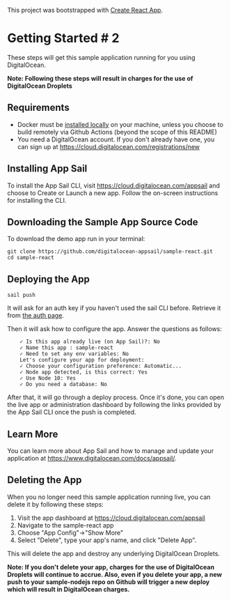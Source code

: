 This project was bootstrapped with [Create React App](https://github.com/facebook/create-react-app).

# Getting Started # 2

These steps will get this sample application running for you using DigitalOcean.

**Note: Following these steps will result in charges for the use of DigitalOcean Droplets**

## Requirements

* Docker must be [installed locally](https://docs.docker.com/install/) on your machine, unless you choose to build remotely via Github Actions (beyond the scope of this README)
* You need a DigitalOcean account. If you don't already have one, you can sign up at https://cloud.digitalocean.com/registrations/new
    

## Installing App Sail ##

To install the App Sail CLI, visit https://cloud.digitalocean.com/appsail and choose to Create or Launch a new app. Follow the on-screen instructions for installing the CLI.

## Downloading the Sample App Source Code

To download the demo app run in your terminal:

	git clone https://github.com/digitalocean-appsail/sample-react.git
	cd sample-react

## Deploying the App ##

	sail push

It will ask for an auth key if you haven't used the sail CLI before. Retrieve it from [the auth page](https://cloud.digitalocean.com/appsail/auth).

Then it will ask how to configure the app.
Answer the questions as follows:

        ✓ Is this app already live (on App Sail)?: No
        ✓ Name this app : sample-react
        ✓ Need to set any env variables: No
        Let's configure your app for deployment:
        ✓ Choose your configuration preference: Automatic...
        ✓ Node app detected, is this correct: Yes
        ✓ Use Node 10: Yes
        ✓ Do you need a database: No


After that, it will go through a deploy process. Once it's done, you can open the live app or administration dashboard by following the links provided by the App Sail CLI once the push is completed.

## Learn More ##

You can learn more about App Sail and how to manage and update your application at https://www.digitalocean.com/docs/appsail/.


## Deleting the App #

When you no longer need this sample application running live, you can delete it by following these steps:
1. Visit the app dashboard at https://cloud.digitalocean.com/appsail
1. Navigate to the sample-react app
1. Choose "App Config"->"Show More"
1. Select "Delete", type your app's name, and click "Delete App".

This will delete the app and destroy any underlying DigitalOcean Droplets. 

**Note: If you don't delete your app, charges for the use of DigitalOcean Droplets will continue to accrue. Also, even if you delete your app, a new push to your sample-nodejs repo on Github will trigger a new deploy which will result in DigitalOcean charges.**

